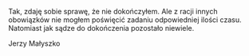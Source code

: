 Tak, zdaję sobie sprawę, że nie dokończyłem.
Ale z racji innych obowiązków nie mogłem poświęcić zadaniu odpowiedniej ilości czasu.
Natomiast jak sądze do dokończenia pozostało niewiele.

Jerzy Małyszko
